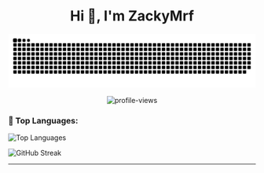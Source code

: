 <h1 align="center">Hi 👋, I'm ZackyMrf</h1>


<p align="center">
  <img src="https://raw.githubusercontent.com/platane/snk/output/github-contribution-grid-snake-dark.svg" alt="github-contribution-grid-snake">
</p>

<p align="center">
  <img src="https://komarev.com/ghpvc/?username=ZackyMrf&label=PROFILE+VISITS&color=green" alt="profile-views" />
</p>




### 🎯 Top Languages:
![Top Languages](https://github-readme-stats.vercel.app/api/top-langs/?username=ZackyMrf&layout=compact&theme=radical)

<img src="https://camo.githubusercontent.com/41b1b65be845b25f9e27cce5f178030fe7ce76f2996d9c59e3420d3b22a072ae/68747470733a2f2f6769746875622d726561646d652d73747265616b2d73746174732e6865726f6b756170702e636f6d2f3f757365723d686f6169726169267468656d653d7261646963616c26686964655f626f726465723d74727565" alt="GitHub Streak" />

---
